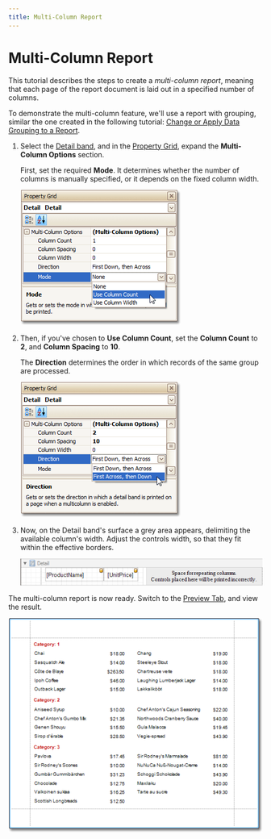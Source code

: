 ```yaml
---
title: Multi-Column Report
---
```

# Multi-Column Report
This tutorial describes the steps to create a _multi-column report_, meaning that each page of the report document is laid out in a specified number of columns.

To demonstrate the multi-column feature, we'll use a report with grouping, similar the one created in the following tutorial: [Change or Apply Data Grouping to a Report](../../report-editing-basics/change-or-apply-data-grouping-to-a-report.md).
1. Select the [Detail band](../../report-designer-reference/report-bands/detail-band.md), and in the [Property Grid](../../report-designer-reference/report-designer-ui/property-grid.md), expand the **Multi-Column Options** section.
	
	First, set the required **Mode**. It determines whether the number of columns is manually specified, or it depends on the fixed column width.
	
	![RD_CreateReports_MultiColumn_1](../../../../../images/img8349.png)
2. Then, if you've chosen to **Use Column Count**, set the **Column Count** to **2**, and **Column Spacing** to **10**.
	
	The **Direction** determines the order in which records of the same group are processed.
	
	![RD_CreateReports_MultiColumn_2](../../../../../images/img8350.png)
3. Now, on the Detail band's surface a grey area appears, delimiting the available column's width. Adjust the controls width, so that they fit within the effective borders.
	
	![RD_CreateReports_MultiColumn_0](../../../../../images/img8348.png)

The multi-column report is now ready. Switch to the [Preview Tab](../../report-designer-reference/report-designer-ui/preview-tab.md), and view the result.

![RD_CreateReports_MultiColumn_3](../../../../../images/img8351.png)